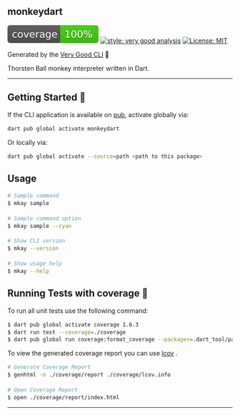 ## monkeydart

![coverage][coverage_badge]
[![style: very good analysis][very_good_analysis_badge]][very_good_analysis_link]
[![License: MIT][license_badge]][license_link]

Generated by the [Very Good CLI][very_good_cli_link] 🤖

Thorsten Ball monkey interpreter written in Dart.

---

## Getting Started 🚀

If the CLI application is available on [pub](https://pub.dev), activate globally via:

```sh
dart pub global activate monkeydart
```

Or locally via:

```sh
dart pub global activate --source=path <path to this package>
```

## Usage

```sh
# Sample command
$ mkay sample

# Sample command option
$ mkay sample --cyan

# Show CLI version
$ mkay --version

# Show usage help
$ mkay --help
```

## Running Tests with coverage 🧪

To run all unit tests use the following command:

```sh
$ dart pub global activate coverage 1.6.3
$ dart run test --coverage=./coverage
$ dart pub global run coverage:format_coverage --packages=.dart_tool/package_config.json --report-on=lib --lcov -o ./coverage/lcov.info 
```

To view the generated coverage report you can use [lcov](https://github.com/linux-test-project/lcov)
.

```sh
# Generate Coverage Report
$ genhtml -o ./coverage/report ./coverage/lcov.info

# Open Coverage Report
$ open ./coverage/report/index.html
```

---

[coverage_badge]: coverage_badge.svg
[license_badge]: https://img.shields.io/badge/license-MIT-blue.svg
[license_link]: https://opensource.org/licenses/MIT
[very_good_analysis_badge]: https://img.shields.io/badge/style-very_good_analysis-B22C89.svg
[very_good_analysis_link]: https://pub.dev/packages/very_good_analysis
[very_good_cli_link]: https://github.com/VeryGoodOpenSource/very_good_cli